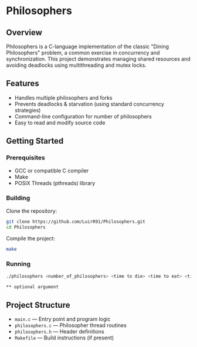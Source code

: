 # Philosophers

## Overview

Philosophers is a C-language implementation of the classic "Dining Philosophers" problem, a common exercise in concurrency and synchronization. This project demonstrates managing shared resources and avoiding deadlocks using multithreading and mutex locks.

## Features

- Handles multiple philosophers and forks
- Prevents deadlocks & starvation (using standard concurrency strategies)
- Command-line configuration for number of philosophers
- Easy to read and modify source code

## Getting Started

### Prerequisites

- GCC or compatible C compiler
- Make
- POSIX Threads (pthreads) library

### Building

Clone the repository:

```sh
git clone https://github.com/LuirR91/Philosophers.git
cd Philosophers
```

Compile the project:

```sh
make
```

### Running

```sh
./philosophers <number_of_philosophers> <time to die> <time to eat> <time to sleep> <number of times all the philosophers need to eat before terminating the program> **

** optional argument
```

## Project Structure

- `main.c` — Entry point and program logic
- `philosophers.c` — Philosopher thread routines
- `philosophers.h` — Header definitions
- `Makefile` — Build instructions (if present)
